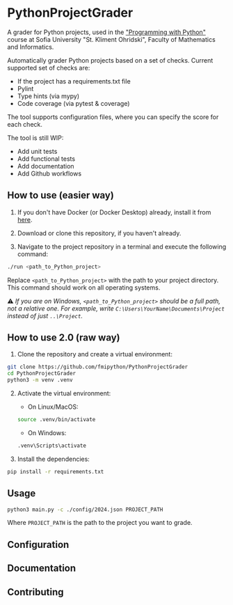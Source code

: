# PythonProjectGrader

A grader for Python projects, used in the ["Programming with Python"](https://github.com/fmipython) course at Sofia University "St. Kliment Ohridski", Faculty of Mathematics and Informatics.

Automatically grader Python projects based on a set of checks.
Current supported set of checks are:

- If the project has a requirements.txt file
- Pylint
- Type hints (via mypy)
- Code coverage (via pytest & coverage)

The tool supports configuration files, where you can specify the score for each check.

The tool is still WIP:

- Add unit tests
- Add functional tests
- Add documentation
- Add Github workflows

## How to use (easier way)

1. If you don't have Docker (or Docker Desktop) already, install it from [here](https://docs.docker.com/get-docker).

2. Download or clone this repository, if you haven't already.

3. Navigate to the project repository in a terminal and execute the following command:

```bash
./run <path_to_Python_project>
```

Replace `<path_to_Python_project>` with the path to your project directory. This command should work on all operating systems.

⚠️ *If you are on Windows, `<path_to_Python_project>` should be a full path, not a relative one. For example, write `C:\Users\YourName\Documents\Project` instead of just `..\Project`.*


## How to use 2.0 (raw way)

1. Clone the repository and create a virtual environment:

```bash
git clone https://github.com/fmipython/PythonProjectGrader
cd PythonProjectGrader
python3 -m venv .venv
```

2. Activate the virtual environment:
      * On Linux/MacOS:

   ```bash
   source .venv/bin/activate
   ```

   * On Windows:

   ```bash
   .venv\Scripts\activate
   ```

3. Install the dependencies:

```bash
pip install -r requirements.txt
```

## Usage

```bash
python3 main.py -c ./config/2024.json PROJECT_PATH
```

Where `PROJECT_PATH` is the path to the project you want to grade.

## Configuration

## Documentation

## Contributing
